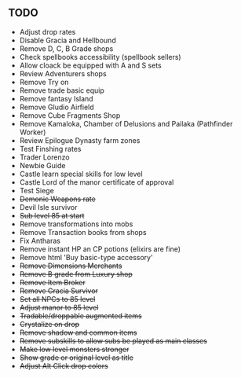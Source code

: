 ## TODO
- Adjust drop rates
- Disable Gracia and Hellbound
- Remove D, C, B Grade shops
- Check spellbooks accessibility (spellbook sellers)
- Allow cloack be equipped with A and S sets
- Review Adventurers shops
- Remove Try on
- Remove trade basic equip
- Remove fantasy Island
- Remove Gludio Airfield
- Remove Cube Fragments Shop
- Remove Kamaloka, Chamber of Delusions and Pailaka (Pathfinder Worker)
- Review Epilogue Dynasty farm zones
- Test Finshing rates
- Trader Lorenzo
- Newbie Guide
- Castle learn special skills for low level
- Castle Lord of the manor certificate of approval
- Test Siege
- ~~Demonic Weapons rate~~
- Devil Isle survivor
- ~~Sub level 85 at start~~
- Remove transformations into mobs
- Remove Transaction books from shops
- Fix Antharas
- Remove instant HP an CP potions (elixirs are fine)
- Remove html 'Buy basic-type accessory'
- ~~Remove Dimensions Merchants~~
- ~~Remove B grade from Luxury shop~~
- ~~Remove Item Broker~~
- ~~Remove Gracia Survivor~~
- ~~Set all NPCs to 85 level~~
- ~~Adjust manor to 85 level~~
- ~~Tradable/droppable augmented items~~
- ~~Crystalize on drop~~
- ~~Remove shadow and common items~~
- ~~Remove subskills to allow subs be played as main classes~~
- ~~Make low level monsters stronger~~
- ~~Show grade or original level as title~~
- ~~Adjust Alt Click drop colors~~
